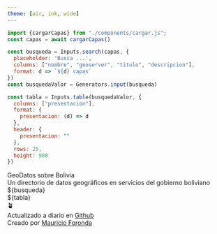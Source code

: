 ```yaml
---
theme: [air, ink, wide]
---
```


<link rel="stylesheet" href="style.css">

```js
import {cargarCapas} from "./components/cargar.js";
const capas = await cargarCapas()
```

```js
const busqueda = Inputs.search(capas, {
  placeholder: 'Busca ...',
  columns: ["nombre", "geoserver", "titulo", "descripcion"],
  format: d => `${d} capas`
})
const busquedaValor = Generators.input(busqueda)
```

```js
const tabla = Inputs.table(busquedaValor, {
  columns: ["presentacion"],
  format: {
    presentacion: (d) => d
  },
  header: {
    presentacion: ""
  },
  rows: 25,
  height: 900
})
```
<div class="header">
  <div class="title">
    GeoDatos sobre Bolivia
  </div>
  <div class="subtitle">
    Un directorio de datos geográficos en servicios del gobierno boliviano
  </div>
</div>

<div class="">
  <div class="listado">
    <div class="busquedaContenedor">${busqueda}</div>
    <div class="tablaContenedor">${tabla}</div>
  </div>
</div>

<div class="footer">
  <div class="plant">🪴</div>
  <div class="footerEntry">
    Actualizado a diario en <a href="https://github.com/mauforonda/geodatos/">Github</a>
  </div>
  <div class="footerEntry">
    Creado por <a href="mailto:mauriforonda@gmail.com">Mauricio Foronda</a>
  </div>
</div>